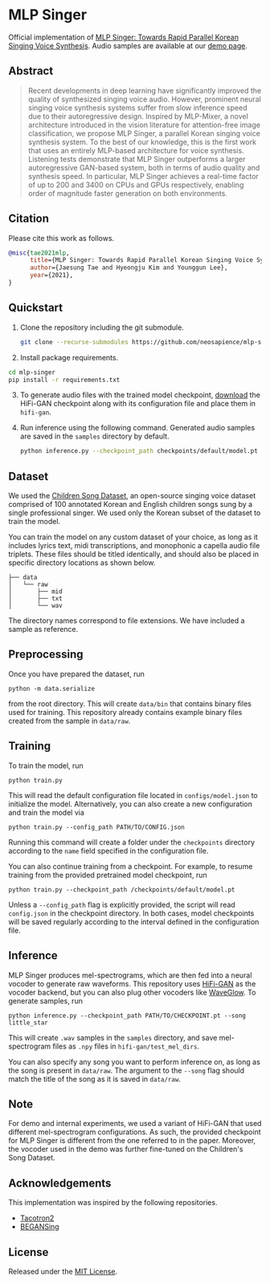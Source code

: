 # MLP Singer

Official implementation of [MLP Singer: Towards Rapid Parallel Korean Singing Voice Synthesis](https://arxiv.org/abs/2106.07886). Audio samples are available at our [demo page](https://mlpsinger.github.io).

## Abstract

> Recent developments in deep learning have significantly improved the quality of synthesized singing voice audio. However, prominent neural singing voice synthesis systems suffer from slow inference speed due to their autoregressive design. Inspired by MLP-Mixer, a novel architecture introduced in the vision literature for attention-free image classification, we propose MLP Singer, a parallel Korean singing voice synthesis system. To the best of our knowledge, this is the first work that uses an entirely MLP-based architecture for voice synthesis. Listening tests demonstrate that MLP Singer outperforms a larger autoregressive GAN-based system, both in terms of audio quality and synthesis speed. In particular, MLP Singer achieves a real-time factor of up to 200 and 3400 on CPUs and GPUs respectively, enabling order of magnitude faster generation on both environments.

## Citation

Please cite this work as follows.

```bibtex
@misc{tae2021mlp,
      title={MLP Singer: Towards Rapid Parallel Korean Singing Voice Synthesis}, 
      author={Jaesung Tae and Hyeongju Kim and Younggun Lee},
      year={2021},
}
```

## Quickstart

1. Clone the repository including the git submodule.

   ```bash
   git clone --recurse-submodules https://github.com/neosapience/mlp-singer.git
   ```

2.  Install package requirements.

   ```bash
   cd mlp-singer
   pip install -r requirements.txt
   ```

3. To generate audio files with the trained model checkpoint, [download](https://drive.google.com/drive/folders/1YuOoV3lO2-Hhn1F2HJ2aQ4S0LC1JdKLd) the HiFi-GAN checkpoint along with its configuration file and place them in `hifi-gan`. 

4. Run inference using the following command. Generated audio samples are saved in the `samples` directory by default.

   ```bash
   python inference.py --checkpoint_path checkpoints/default/model.pt
   ```

## Dataset

We used the [Children Song Dataset](https://github.com/emotiontts/emotiontts_open_db/tree/master/Dataset/CSD), an open-source singing voice dataset comprised of 100 annotated Korean and English children songs sung by a single professional singer. We used only the Korean subset of the dataset to train the model.

You can train the model on any custom dataset of your choice, as long as it includes lyrics text, midi transcriptions, and monophonic a capella audio file triplets. These files should be titled identically, and should also be placed in specific directory locations as shown below.

```
├── data
│   └── raw
│       ├── mid
│       ├── txt
│       └── wav
```

The directory names correspond to file extensions. We have included a sample as reference.

## Preprocessing

Once you have prepared the dataset, run 

```
python -m data.serialize
```

from the root directory. This will create `data/bin` that contains binary files used for training. This repository already contains example binary files created from the sample in `data/raw`. 

## Training

To train the model, run

```
python train.py
```

This will read the default configuration file located in `configs/model.json` to initialize the model. Alternatively, you can also create a new configuration and train the model via

```
python train.py --config_path PATH/TO/CONFIG.json
```

Running this command will create a folder under the `checkpoints` directory according to the `name` field specified in the configuration file.

You can also continue training from a checkpoint. For example, to resume training from the provided pretrained model checkpoint, run

```
python train.py --checkpoint_path /checkpoints/default/model.pt
```

Unless a `--config_path` flag is explicitly provided, the script will read `config.json` in the checkpoint directory. In both cases, model checkpoints will be saved regularly according to the interval defined in the configuration file. 

## Inference

MLP Singer produces mel-spectrograms, which are then fed into a neural vocoder to generate raw waveforms. This repository uses [HiFi-GAN](https://github.com/jik876/hifi-gan) as the vocoder backend, but you can also plug other vocoders like [WaveGlow](https://github.com/NVIDIA/waveglow). To generate samples, run

```
python inference.py --checkpoint_path PATH/TO/CHECKPOINT.pt --song little_star
```

This will create `.wav` samples in the `samples` directory, and save mel-spectrogram files as `.npy` files in `hifi-gan/test_mel_dirs`. 

You can also specify any song you want to perform inference on, as long as the song is present in `data/raw`. The argument to the `--song` flag should match the title of the song as it is saved in `data/raw`.  

## Note

For demo and internal experiments, we used a variant of HiFi-GAN that used different mel-spectrogram configurations. As such, the provided checkpoint for MLP Singer is different from the one referred to in the paper. Moreover, the vocoder used in the demo was further fine-tuned on the Children's Song Dataset.

## Acknowledgements

This implementation was inspired by the following repositories.

* [Tacotron2](https://github.com/NVIDIA/tacotron2)
* [BEGANSing](https://github.com/SoonbeomChoi/BEGANSing)

## License

Released under the [MIT License](./LICENSE).
